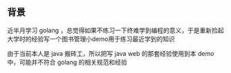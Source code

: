 

## 背景

近半月学习 golang ，总觉得如果不练习一下终难学到编程的意义，于是重新捡起大学时的经验写一个图书管理小demo用于练习最近学到的知识

由于当前本人是 java 搬砖工，所以把写 java web 的那套经验使用到本 demo 中，可能并不符合 golang 的相关规范和经验